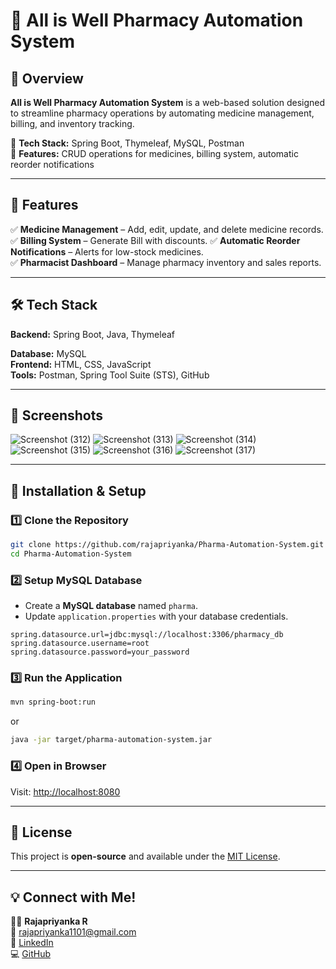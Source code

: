 # 💊 All is Well Pharmacy Automation System  

## 🚀 Overview  
**All is Well Pharmacy Automation System** is a web-based solution designed to streamline pharmacy operations by automating medicine management, billing, and inventory tracking.  

🔹 **Tech Stack:** Spring Boot, Thymeleaf, MySQL, Postman  
🔹 **Features:** CRUD operations for medicines, billing system, automatic reorder notifications  

---

## 🌟 Features  
✅ **Medicine Management** – Add, edit, update, and delete medicine records.  
✅ **Billing System** – Generate Bill with discounts. 
✅ **Automatic Reorder Notifications** – Alerts for low-stock medicines.  
✅ **Pharmacist Dashboard** – Manage pharmacy inventory and sales reports.  

---

## 🛠 Tech Stack  
**Backend:** Spring Boot, Java, Thymeleaf

**Database:** MySQL  
**Frontend:** HTML, CSS, JavaScript  
**Tools:** Postman, Spring Tool Suite (STS), GitHub  

---

## 📸 Screenshots  

![Screenshot (312)](https://github.com/user-attachments/assets/ab312fc4-8405-4dfd-8648-2056e85dced9)
![Screenshot (313)](https://github.com/user-attachments/assets/b7bcefb9-c4ba-4313-8d94-6e108506fab6)
![Screenshot (314)](https://github.com/user-attachments/assets/c85c0456-dbec-4fc4-9aed-6ed9e836b720)
![Screenshot (315)](https://github.com/user-attachments/assets/bc855614-bbfc-44a7-8334-f6364942d98c)
![Screenshot (316)](https://github.com/user-attachments/assets/838ca015-343f-474b-83ff-93fb2af72457)
![Screenshot (317)](https://github.com/user-attachments/assets/936509d8-f804-4ce8-9df3-9e62ea87ac4b)



---

## 🚀 Installation & Setup  
### 1️⃣ Clone the Repository  
```bash
git clone https://github.com/rajapriyanka/Pharma-Automation-System.git
cd Pharma-Automation-System
```

### 2️⃣ Setup MySQL Database  
- Create a **MySQL database** named `pharma`.  
- Update `application.properties` with your database credentials.  

```properties
spring.datasource.url=jdbc:mysql://localhost:3306/pharmacy_db
spring.datasource.username=root
spring.datasource.password=your_password
```

### 3️⃣ Run the Application  
```bash
mvn spring-boot:run
```
or  
```bash
java -jar target/pharma-automation-system.jar
```

### 4️⃣ Open in Browser  
Visit: [http://localhost:8080](http://localhost:8080)  

---

## 📜 License  
This project is **open-source** and available under the [MIT License](LICENSE).  

---

## 💡 Connect with Me!  
👩‍💻 **Rajapriyanka R**  
📧 [rajapriyanka1101@gmail.com](mailto:rajapriyanka1101@gmail.com)  
🔗 [LinkedIn](https://www.linkedin.com/in/rajapriyankar/)  
💻 [GitHub](https://github.com/rajapriyanka/)  
